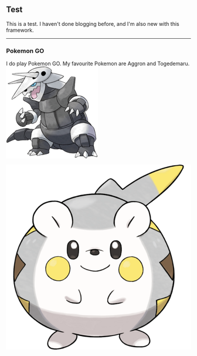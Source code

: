 ## Test

This is a test. I haven't done blogging before, and I'm also new with this framework.

---

### Pokemon GO

I do play Pokemon GO. My favourite Pokemon are Aggron and Togedemaru.
![Aggron](/docs/assets/aggron.png)

![Togedemaru](/docs/assets/togedemaru.png)
